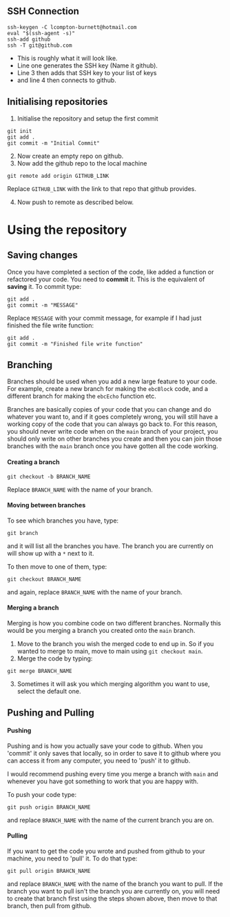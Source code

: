 ## SSH Connection
```shell
ssh-keygen -C lcompton-burnett@hotmail.com
eval "$(ssh-agent -s)"
ssh-add github
ssh -T git@github.com
```
- This is roughly what it will look like.
- Line one generates the SSH key (Name it github).
- Line 3 then adds that SSH key to your list of keys
- and line 4 then connects to github.

## Initialising repositories
1. Initialise the repository and setup the first commit
```shell
git init
git add .
git commit -m "Initial Commit"
```
2. Now create an empty repo on github.
3. Now add the github repo to the local machine
```shell
git remote add origin GITHUB_LINK
```
Replace `GITHUB_LINK` with the link to that repo that github provides.

4. Now push to remote as described below.


# Using the repository
## Saving changes
Once you have completed a section of the code, like added a function or refactored your code. You need to **commit** it. This is the equivalent of **saving** it. To commit type:
```shell
git add .
git commit -m "MESSAGE"
```
Replace `MESSAGE` with your commit message, for example if I had just finished the file write function:
```shell
git add .
git commit -m "Finished file write function"
```

## Branching
Branches should be used when you add a new large feature to your code. For example, create a new branch for making the `ebcBlock` code, and a different branch for making the `ebcEcho` function etc.

Branches are basically copies of your code that you can change and do whatever you want to, and if it goes completely wrong, you will still have a working copy of the code that you can always go back to. For this reason, you should never write code when on the `main` branch of your project, you should only write on other branches you create and then you can join those branches with the `main` branch once you have gotten all the code working.

#### Creating a branch
```shell
git checkout -b BRANCH_NAME
```
Replace `BRANCH_NAME` with the name of your branch.

#### Moving between branches
To see which branches you have, type:
``` shell
git branch
```
and it will list all the branches you have. The branch you are currently on will show up with a `*` next to it.

To then move to one of them, type:
```shell
git checkout BRANCH_NAME
```
and again, replace `BRANCH_NAME` with the name of your branch.

#### Merging a branch
Merging is how you combine code on two different branches. Normally this would be you merging a branch you created onto the `main` branch.

1. Move to the branch you wish the merged code to end up in. So if you wanted to merge to main, move to main using `git checkout main`.
2. Merge the code by typing:
```shell
git merge BRANCH_NAME
```
3. Sometimes it will ask you which merging algorithm you want to use, select the default one.

## Pushing and Pulling
#### Pushing
Pushing and is how you actually save your code to github. When you 'commit' it only saves that locally, so in order to save it to github where you can access it from any computer, you need to 'push' it to github. 

I would recommend pushing every time you merge a branch with `main` and whenever you have got something to work that you are happy with.

To push your code type:
```shell
git push origin BRANCH_NAME
```
and replace `BRANCH_NAME` with the name of the current branch you are on.

#### Pulling
If you want to get the code you wrote and pushed from github to your machine, you need to 'pull' it.
To do that type:
```shell
git pull origin BRAHCN_NAME
```
and replace `BRANCH_NAME` with the name of the branch you want to pull. If the branch you want to pull isn't the branch you are currently on, you will need to create that branch first using the steps shown above, then move to that branch, then pull from github.





